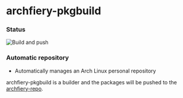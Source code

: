 # archfiery-pkgbuild

### Status
![Build and push](https://github.com/MikuX-Dev/archfiery-pkgbuild/actions/workflows/pkg-build.yml)

### Automatic repository 
- Automatically manages an Arch Linux personal repository

archfiery-pkgbuild is a builder and the packages will be pushed to the [archfiery-repo](https://github.com/MikuX-Dev/archfiery-repo). 
